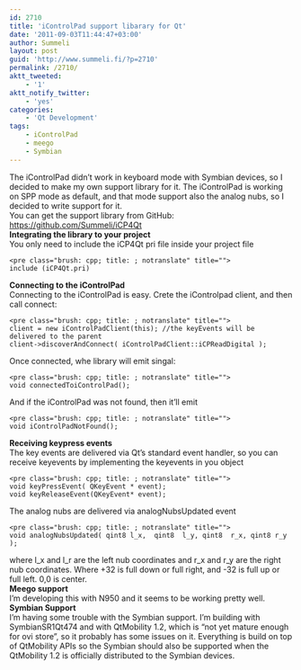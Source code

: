 ```yaml
---
id: 2710
title: 'iControlPad support libarary for Qt'
date: '2011-09-03T11:44:47+03:00'
author: Summeli
layout: post
guid: 'http://www.summeli.fi/?p=2710'
permalink: /2710/
aktt_tweeted:
    - '1'
aktt_notify_twitter:
    - 'yes'
categories:
    - 'Qt Development'
tags:
    - iControlPad
    - meego
    - Symbian
---
```


The iControlPad didn’t work in keyboard mode with Symbian devices, so I decided to make my own support library for it. The iControlPad is working on SPP mode as default, and that mode support also the analog nubs, so I decided to write support for it.  
You can get the support library from GitHub: <https://github.com/Summeli/iCP4Qt>  
**Integrating the library to your project**  
You only need to include the iCP4Qt pri file inside your project file

```
<pre class="brush: cpp; title: ; notranslate" title="">
include (iCP4Qt.pri)
```

**Connecting to the iControlPad**  
Connecting to the iControlPad is easy. Crete the iControlpad client, and then call connect:

```
<pre class="brush: cpp; title: ; notranslate" title="">
client = new iControlPadClient(this); //the keyEvents will be delivered to the parent
client->discoverAndConnect( iControlPadClient::iCPReadDigital );
```

Once connected, whe library will emit singal:

```
<pre class="brush: cpp; title: ; notranslate" title="">
void connectedToiControlPad();
```

And if the iControlPad was not found, then it’ll emit

```
<pre class="brush: cpp; title: ; notranslate" title="">
void iControlPadNotFound();
```

  
**Receiving keypress events**  
The key events are delivered via Qt’s standard event handler, so you can receive keyevents by implementing the keyevents in you object

```
<pre class="brush: cpp; title: ; notranslate" title="">
void keyPressEvent( QKeyEvent * event);
void keyReleaseEvent(QKeyEvent* event);
```

The analog nubs are delivered via analogNubsUpdated event

```
<pre class="brush: cpp; title: ; notranslate" title="">
void analogNubsUpdated( qint8 l_x,  qint8  l_y, qint8  r_x, qint8 r_y );
```

where l\_x and l\_r are the left nub coordinates and r\_x and r\_y are the right nub coordinates. Where +32 is full down or full right, and -32 is full up or full left. 0,0 is center.  
**Meego support**  
I’m developing this with N950 and it seems to be working pretty well.  
**Symbian Support**  
I’m having some trouble with the Symbian support. I’m building with SymbianSR1Qt474 and with QtMobility 1.2, which is “not yet mature enough for ovi store”, so it probably has some issues on it. Everything is build on top of QtMobility APIs so the Symbian should also be supported when the QtMobility 1.2 is officially distributed to the Symbian devices.